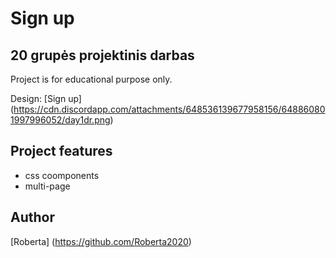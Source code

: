 # Sign up 
## 20 grupės projektinis darbas

Project is for educational purpose only. 

Design: [Sign up] (https://cdn.discordapp.com/attachments/648536139677958156/648860801997996052/day1dr.png)

## Project features
- css coomponents
- multi-page

## Author
[Roberta] (https://github.com/Roberta2020)